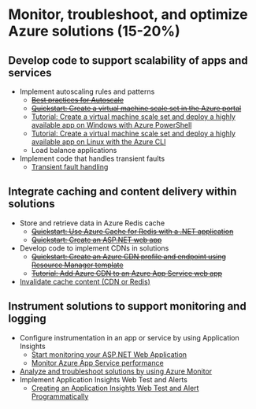 # Monitor, troubleshoot, and optimize Azure solutions (15-20%)

## Develop code to support scalability of apps and services 
* Implement autoscaling rules and patterns 
    * ~~[Best practices for Autoscale](https://docs.microsoft.com/en-us/azure/azure-monitor/platform/autoscale-best-practices)~~
    * ~~[Quickstart: Create a virtual machine scale set in the Azure portal](https://docs.microsoft.com/en-us/azure/virtual-machine-scale-sets/quick-create-portal)~~
    * [Tutorial: Create a virtual machine scale set and deploy a highly available app on Windows with Azure PowerShell](https://docs.microsoft.com/en-us/azure/virtual-machines/windows/tutorial-create-vmss)
    * [Tutorial: Create a virtual machine scale set and deploy a highly available app on Linux with the Azure CLI](https://docs.microsoft.com/en-us/azure/virtual-machines/linux/tutorial-create-vmss)
    * Load balance applications
* Implement code that handles transient faults
    * [Transient fault handling](https://docs.microsoft.com/en-us/azure/architecture/best-practices/transient-faults)
## Integrate caching and content delivery within solutions 
* Store and retrieve data in Azure Redis cache
    * ~~[Quickstart: Use Azure Cache for Redis with a .NET application](https://docs.microsoft.com/en-us/azure/azure-cache-for-redis/cache-dotnet-how-to-use-azure-redis-cache)~~
    * ~~[Quickstart: Create an ASP.NET web app](https://docs.microsoft.com/en-us/azure/azure-cache-for-redis/cache-web-app-howto)~~
* Develop code to implement CDNs in solutions
    * ~~[Quickstart: Create an Azure CDN profile and endpoint using Resource Manager template](https://docs.microsoft.com/en-us/azure/cdn/create-profile-resource-manager-template)~~
    * ~~[Tutorial: Add Azure CDN to an Azure App Service web app](https://docs.microsoft.com/en-us/azure/cdn/cdn-add-to-web-app)~~
* [Invalidate cache content (CDN or Redis)](https://docs.microsoft.com/en-us/azure/architecture/best-practices/caching)
## Instrument solutions to support monitoring and logging 
* Configure instrumentation in an app or service by using Application Insights
    * [Start monitoring your ASP.NET Web Application](https://docs.microsoft.com/en-us/azure/azure-monitor/learn/quick-monitor-portal)
    * [Monitor Azure App Service performance](https://docs.microsoft.com/en-us/azure/azure-monitor/app/azure-web-apps)
* [Analyze and troubleshoot solutions by using Azure Monitor](https://docs.microsoft.com/en-us/azure/azure-monitor/insights/solutions)
* Implement Application Insights Web Test and Alerts
    * [Creating an Application Insights Web Test and Alert Programmatically](https://azure.microsoft.com/en-us/blog/creating-a-web-test-alert-programmatically-with-application-insights/)
